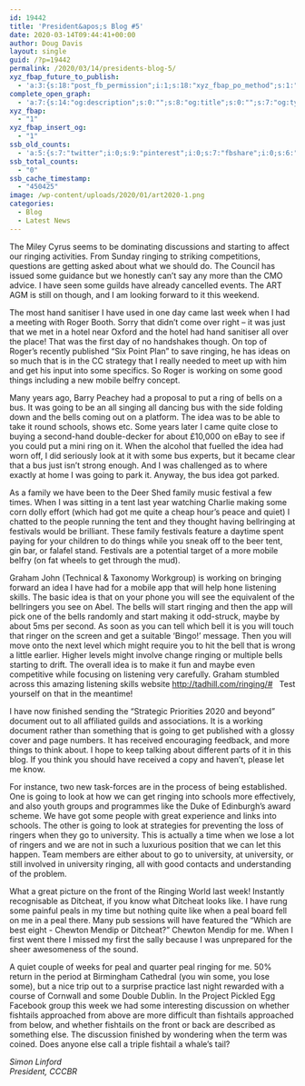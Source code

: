 ```yaml
---
id: 19442
title: 'President&apos;s Blog #5'
date: 2020-03-14T09:44:41+00:00
author: Doug Davis
layout: single
guid: /?p=19442
permalink: /2020/03/14/presidents-blog-5/
xyz_fbap_future_to_publish:
  - 'a:3:{s:18:"post_fb_permission";i:1;s:18:"xyz_fbap_po_method";s:1:"2";s:16:"xyz_fbap_message";s:62:"News item added to the CCCBR website: {POST_TITLE} {PERMALINK}";}'
complete_open_graph:
  - 'a:7:{s:14:"og:description";s:0:"";s:8:"og:title";s:0:"";s:7:"og:type";s:0:"";s:12:"twitter:card";s:7:"summary";s:15:"twitter:creator";s:0:"";s:19:"twitter:description";s:0:"";s:8:"og:image";s:5:"18885";}'
xyz_fbap:
  - "1"
xyz_fbap_insert_og:
  - "1"
ssb_old_counts:
  - 'a:5:{s:7:"twitter";i:0;s:9:"pinterest";i:0;s:7:"fbshare";i:0;s:6:"reddit";i:0;s:6:"tumblr";N;}'
ssb_total_counts:
  - "0"
ssb_cache_timestamp:
  - "450425"
image: /wp-content/uploads/2020/01/art2020-1.png
categories:
  - Blog
  - Latest News
---
```

The Miley Cyrus seems to be dominating discussions and starting to affect our ringing activities. From Sunday ringing to striking competitions, questions are getting asked about what we should do. The Council has issued some guidance but we honestly can’t say any more than the CMO advice. I have seen some guilds have already cancelled events. The ART AGM is still on though, and I am looking forward to it this weekend.

The most hand sanitiser I have used in one day came last week when I had a meeting with Roger Booth. Sorry that didn’t come over right – it was just that we met in a hotel near Oxford and the hotel had hand sanitiser all over the place! That was the first day of no handshakes though. On top of Roger’s recently published “Six Point Plan” to save ringing, he has ideas on so much that is in the CC strategy that I really needed to meet up with him and get his input into some specifics. So Roger is working on some good things including a new mobile belfry concept.

Many years ago, Barry Peachey had a proposal to put a ring of bells on a bus. It was going to be an all singing all dancing bus with the side folding down and the bells coming out on a platform. The idea was to be able to take it round schools, shows etc. Some years later I came quite close to buying a second-hand double-decker for about £10,000 on eBay to see if you could put a mini ring on it. When the alcohol that fuelled the idea had worn off, I did seriously look at it with some bus experts, but it became clear that a bus just isn’t strong enough. And I was challenged as to where exactly at home I was going to park it. Anyway, the bus idea got parked.

As a family we have been to the Deer Shed family music festival a few times. When I was sitting in a tent last year watching Charlie making some corn dolly effort (which had got me quite a cheap hour’s peace and quiet) I chatted to the people running the tent and they thought having bellringing at festivals would be brilliant. These family festivals feature a daytime spent paying for your children to do things while you sneak off to the beer tent, gin bar, or falafel stand. Festivals are a potential target of a more mobile belfry (on fat wheels to get through the mud).

Graham John (Technical & Taxonomy Workgroup) is working on bringing forward an idea I have had for a mobile app that will help hone listening skills. The basic idea is that on your phone you will see the equivalent of the bellringers you see on Abel. The bells will start ringing and then the app will pick one of the bells randomly and start making it odd-struck, maybe by about 5ms per second. As soon as you can tell which bell it is you will touch that ringer on the screen and get a suitable ‘Bingo!’ message. Then you will move onto the next level which might require you to hit the bell that is wrong a little earlier. Higher levels might involve change ringing or multiple bells starting to drift. The overall idea is to make it fun and maybe even competitive while focusing on listening very carefully. Graham stumbled across this amazing listening skills website <a href="http://tadhill.com/ringing/" target="_blank" rel="noopener noreferrer">http://tadhill.com/ringing/#</a>   Test yourself on that in the meantime!

I have now finished sending the “Strategic Priorities 2020 and beyond” document out to all affiliated guilds and associations. It is a working document rather than something that is going to get published with a glossy cover and page numbers. It has received encouraging feedback, and more things to think about. I hope to keep talking about different parts of it in this blog. If you think you should have received a copy and haven’t, please let me know.

For instance, two new task-forces are in the process of being established. One is going to look at how we can get ringing into schools more effectively, and also youth groups and programmes like the Duke of Edinburgh’s award scheme. We have got some people with great experience and links into schools. The other is going to look at strategies for preventing the loss of ringers when they go to university. This is actually a time when we lose a lot of ringers and we are not in such a luxurious position that we can let this happen. Team members are either about to go to university, at university, or still involved in university ringing, all with good contacts and understanding of the problem.

What a great picture on the front of the Ringing World last week! Instantly recognisable as Ditcheat, if you know what Ditcheat looks like. I have rung some painful peals in my time but nothing quite like when a peal board fell on me in a peal there. Many pub sessions will have featured the “Which are best eight - Chewton Mendip or Ditcheat?” Chewton Mendip for me. When I first went there I missed my first the sally because I was unprepared for the sheer awesomeness of the sound.

A quiet couple of weeks for peal and quarter peal ringing for me. 50% return in the period at Birmingham Cathedral (you win some, you lose some), but a nice trip out to a surprise practice last night rewarded with a course of Cornwall and some Double Dublin. In the Project Pickled Egg Facebook group this week we had some interesting discussion on whether fishtails approached from above are more difficult than fishtails approached from below, and whether fishtails on the front or back are described as something else. The discussion finished by wondering when the term was coined. Does anyone else call a triple fishtail a whale’s tail?

_Simon Linford_  
_President, CCCBR_
